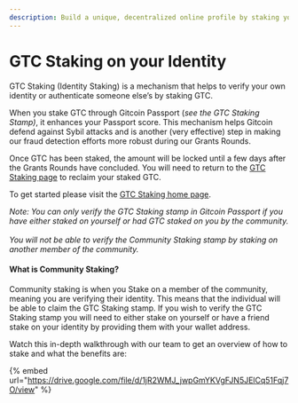 ```yaml
---
description: Build a unique, decentralized online profile by staking your identity!
---
```


# GTC Staking on your Identity

GTC Staking (Identity Staking) is a mechanism that helps to verify your own identity or authenticate someone else’s by staking GTC.&#x20;

When you stake GTC through Gitcoin Passport (_see the GTC Staking Stamp)_, it enhances your Passport score. This mechanism helps Gitcoin defend against Sybil attacks and is another (very effective) step in making our fraud detection efforts more robust during our Grants Rounds.

Once GTC has been staked, the amount will be locked until a few days after the Grants Rounds have concluded. You will need to return to the [GTC Staking page](https://www.staking.passport.gitcoin.co/StakeDashboard) to reclaim your staked GTC.&#x20;

To get started please visit the [GTC Staking home page](https://www.staking.passport.gitcoin.co/StakeDashboard).

_Note: You can only verify the GTC Staking stamp in Gitcoin Passport if you have either staked on yourself or had GTC staked on you by the community._ \
\
_You will not be able to verify the Community Staking stamp by staking on another member of the community._&#x20;

#### What is Community Staking?

Community staking is when you Stake on a member of the community, meaning you are verifying their identity. This means that the individual will be able to claim the GTC Staking stamp. If you wish to verify the GTC Staking stamp you will need to either stake on yourself or have a friend stake on your identity by providing them with your wallet address.

Watch this in-depth walkthrough with our team to get an overview of how to stake and what the benefits are:

{% embed url="https://drive.google.com/file/d/1jR2WMJ_jwpGmYKVgFJN5JElCq51Fqj7O/view" %}
